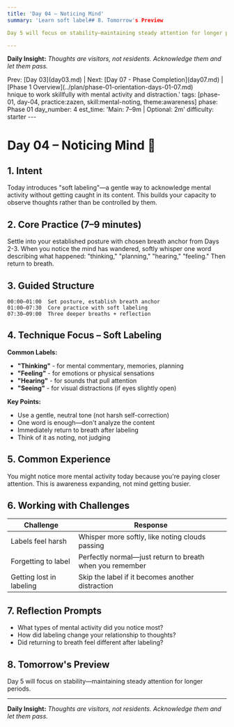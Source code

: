 ```yaml
---
title: 'Day 04 – Noticing Mind'
summary: 'Learn soft label## 8. Tomorrow's Preview

Day 5 will focus on stability—maintaining steady attention for longer periods. Follow the daily structure template from [Phase 1 overview](../plan/phase-01-orientation-days-01-07.md).

---
```


**Daily Insight:** _Thoughts are visitors, not residents. Acknowledge them and let them pass._

<div class="day-nav">Prev: [Day 03](day03.md) | Next: [Day 07 - Phase Completion](day07.md) | [Phase 1 Overview](../plan/phase-01-orientation-days-01-07.md)</div>hnique to work skillfully with mental activity and distraction.'
tags: [phase-01, day-04, practice:zazen, skill:mental-noting, theme:awareness]
phase: Phase 01
day_number: 4
est_time: 'Main: 7–9m | Optional: 2m'
difficulty: starter
---

# Day 04 – Noticing Mind :thought_balloon:

## 1. Intent

Today introduces "soft labeling"—a gentle way to acknowledge mental activity without getting caught in its content. This builds your capacity to observe thoughts rather than be controlled by them.

## 2. Core Practice (7–9 minutes)

Settle into your established posture with chosen breath anchor from Days 2-3. When you notice the mind has wandered, softly whisper one word describing what happened: "thinking," "planning," "hearing," "feeling." Then return to breath.

## 3. Guided Structure

```text
00:00–01:00  Set posture, establish breath anchor
01:00–07:30  Core practice with soft labeling
07:30–09:00  Three deeper breaths + reflection
```

## 4. Technique Focus – Soft Labeling

**Common Labels:**

-   **"Thinking"** - for mental commentary, memories, planning
-   **"Feeling"** - for emotions or physical sensations
-   **"Hearing"** - for sounds that pull attention
-   **"Seeing"** - for visual distractions (if eyes slightly open)

**Key Points:**

-   Use a gentle, neutral tone (not harsh self-correction)
-   One word is enough—don't analyze the content
-   Immediately return to breath after labeling
-   Think of it as noting, not judging

## 5. Common Experience

You might notice more mental activity today because you're paying closer attention. This is awareness expanding, not mind getting busier.

## 6. Working with Challenges

| Challenge                | Response                                                 |
| ------------------------ | -------------------------------------------------------- |
| Labels feel harsh        | Whisper more softly, like noting clouds passing          |
| Forgetting to label      | Perfectly normal—just return to breath when you remember |
| Getting lost in labeling | Skip the label if it becomes another distraction         |

## 7. Reflection Prompts

-   What types of mental activity did you notice most?
-   How did labeling change your relationship to thoughts?
-   Did returning to breath feel different after labeling?

## 8. Tomorrow's Preview

Day 5 will focus on stability—maintaining steady attention for longer periods.

---

**Daily Insight:** _Thoughts are visitors, not residents. Acknowledge them and let them pass._
